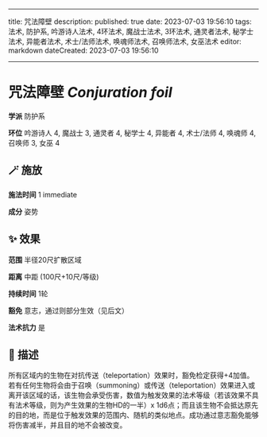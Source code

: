 
---
title: 咒法障壁
description: 
published: true
date: 2023-07-03 19:56:10
tags: 法术, 防护系, 吟游诗人法术, 4环法术, 魔战士法术, 3环法术, 通灵者法术, 秘学士法术, 异能者法术, 术士/法师法术, 唤魂师法术, 召唤师法术, 女巫法术
editor: markdown
dateCreated: 2023-07-03 19:56:10

---

# **咒法障壁** *Conjuration foil*

**学派** 防护系 

**环位** 吟游诗人 4, 魔战士 3, 通灵者 4, 秘学士 4, 异能者 4, 术士/法师 4, 唤魂师 4, 召唤师 3, 女巫 4

## 🪄 施放

**施法时间** 1 immediate

**成分** 姿势

## ✨ 效果  

**范围** 半径20尺扩散区域

**距离** 中距 (100尺+10尺/等级)  

**持续时间** 1轮 

**豁免** 意志，通过则部分生效（见后文）

**法术抗力** 是

## 📖 描述

所有区域内的生物在对抗传送（teleportation）效果时，豁免检定获得+4加值。若有任何生物将会由于召唤（summoning）或传送（teleportation）效果进入或离开该区域的话，该生物会承受伤害，数值为触发效果的法术等级（若该效果不具有法术等级，则为产生效果的生物HD的一半）x 1d6点；而且该生物不会抵达原先的目的地，而是位于触发效果的范围内、随机的类似地点。成功通过意志豁免能够将伤害减半，并且目的地不会被改变。
    